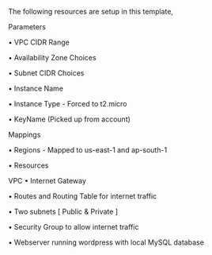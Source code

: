 The following resources are setup in this template,

Parameters

•	VPC CIDR Range

•	Availability Zone Choices

•	Subnet CIDR Choices

•	Instance Name

•	Instance Type - Forced to t2.micro

•	KeyName (Picked up from account)

Mappings

•	Regions - Mapped to us-east-1 and ap-south-1

•	Resources

VPC
•	Internet Gateway

•	Routes and Routing Table for internet traffic

•	Two subnets [ Public & Private ]

•	Security Group to allow internet traffic

•	Webserver running wordpress with local MySQL database

